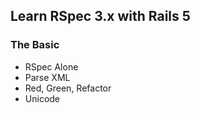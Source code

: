 ## Learn RSpec 3.x with Rails 5

### The Basic

* RSpec Alone
* Parse XML
* Red, Green, Refactor
* Unicode
